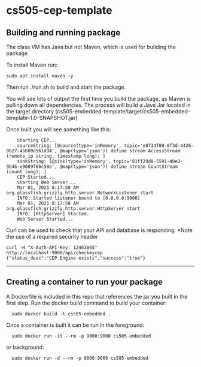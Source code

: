 # cs505-cep-template

## Building and running package
The class VM has Java but not Maven, which is used for building the package.  

To install Maven run:  
```
sudo apt install maven -y
```

Then run ./run.sh to build and start the package.

You will see lots of output the first time you build the package, as Maven is pulling down all dependencies.  The process will build a Java Jar located in the target directory (cs505-embedded-template/target/cs505-embedded-template-1.0-SNAPSHOT.jar)

Once built you will see something like this:

```
    Starting CEP...
    sourceString: [@source(type='inMemory', topic='e8734f00-0f3d-4426-9b27-4bb00d561d34', @map(type='json')) define stream AccessStream (remote_ip string, timestamp long); ]
    sinkString: [@sink(type='inMemory', topic='81ff28d8-5591-40e2-9b46-e9089f66c58e', @map(type='json')) define stream CountStream (count long); ]
    CEP Started...
    Starting Web Server...
    Mar 01, 2021 8:17:58 AM org.glassfish.grizzly.http.server.NetworkListener start
    INFO: Started listener bound to [0.0.0.0:9000]
    Mar 01, 2021 8:17:58 AM org.glassfish.grizzly.http.server.HttpServer start
    INFO: [HttpServer] Started.
    Web Server Started...
```

Curl can be used to check that your API and database is responding:
*Note the use of a required security header
```
curl -H "X-Auth-API-Key: 12463865" http://localhost:9000/api/checkmycep
{"status_desc":"CEP Engine exists","success":"true"}
```
---

## Creating a container to run your package

A Dockerfile is included in this repo that references the jar you built in the first step.  Run the docker build command to build your container:
```
  sudo docker build -t cs505-embedded .
```

Once a container is built it can be run in the foreground:
```
  sudo docker run -it --rm -p 9000:9000 cs505-embedded
```    
or background:
```
  sudo docker run -d --rm -p 9000:9000 cs505-embedded
```    
    
